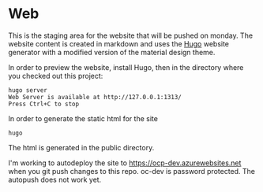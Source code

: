 # Web

This is the staging area for the website that will be pushed on monday. The website content is created in markdown and uses the [Hugo](http://gohugo.io/overview/introduction/) website generator with a modified version of the material design theme.

In order to preview the website, install Hugo, then in the directory where you checked out this project:
```
hugo server
Web Server is available at http://127.0.0.1:1313/
Press Ctrl+C to stop
```

In order to generate the static html for the site
```
hugo
```
The html is generated in the public directory.

I'm working to autodeploy the site to https://ocp-dev.azurewebsites.net when you git push changes to this repo. oc-dev is  password protected. The autopush does not work yet.





